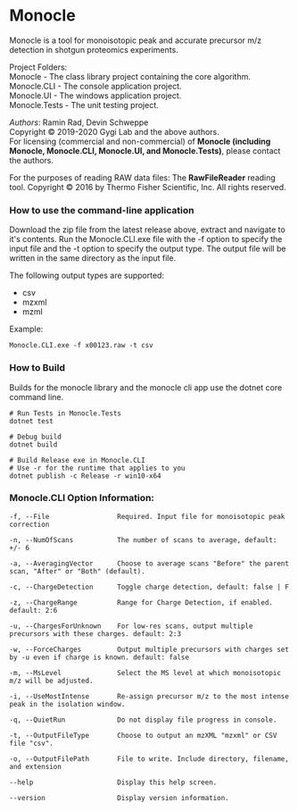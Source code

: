 # Monocle

Monocle is a tool for monoisotopic peak and accurate precursor m/z detection in shotgun proteomics experiments.

Project Folders:  
Monocle - The class library project containing the core algorithm.  
Monocle.CLI - The console application project.  
Monocle.UI - The windows application project.  
Monocle.Tests - The unit testing project.  

*Authors*: Ramin Rad, Devin Schweppe  
Copyright © 2019-2020 Gygi Lab and the above authors.  
For licensing (commercial and non-commercial) of **Monocle (including Monocle, Monocle.CLI, Monocle.UI, and Monocle.Tests)**, please contact the authors.

For the purposes of reading RAW data files:
The **RawFileReader** reading tool. Copyright © 2016 by Thermo Fisher Scientific, Inc. All rights reserved.

### How to use the command-line application
Download the zip file from the latest release above, extract and navigate
to it's contents.  Run the Monocle.CLI.exe file with the -f option to specify
the input file and the -t option to specify the output type. The output file
will be written in the same directory as the input file.

The following output types are supported:
 - csv
 - mzxml
 - mzml

Example:

    Monocle.CLI.exe -f x00123.raw -t csv

### How to Build
Builds for the monocle library and the monocle cli app use the dotnet core command line.

    # Run Tests in Monocle.Tests
	dotnet test
	
    # Debug build
    dotnet build
	
	# Build Release exe in Monocle.CLI
	# Use -r for the runtime that applies to you
	dotnet publish -c Release -r win10-x64

### Monocle.CLI Option Information:

    -f, --File                 Required. Input file for monoisotopic peak correction
    
    -n, --NumOfScans           The number of scans to average, default: +/- 6
    
    -a, --AveragingVector      Choose to average scans "Before" the parent scan, "After" or "Both" (default).

    -c, --ChargeDetection      Toggle charge detection, default: false | F
    
    -z, --ChargeRange          Range for Charge Detection, if enabled. default: 2:6
    
    -u, --ChargesForUnknown    For low-res scans, output multiple precursors with these charges. default: 2:3
    
    -w, --ForceCharges         Output multiple precursors with charges set by -u even if charge is known. default: false
    
    -m, --MsLevel              Select the MS level at which monoisotopic m/z will be adjusted.
    
    -i, --UseMostIntense       Re-assign precursor m/z to the most intense peak in the isolation window.
    
    -q, --QuietRun             Do not display file progress in console.
    
    -t, --OutputFileType       Choose to output an mzXML "mzxml" or CSV file "csv".
    
    -o, --OutputFilePath       File to write. Include directory, filename, and extension
    
    --help                     Display this help screen.
    
    --version                  Display version information.
